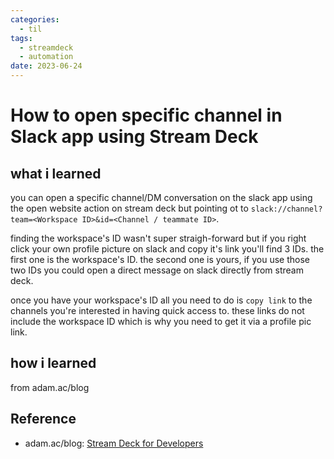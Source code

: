 ```yaml
---
categories:
  - til
tags:
  - streamdeck
  - automation
date: 2023-06-24
---
```

# How to open specific channel in Slack app using Stream Deck

## what i learned
you can open a specific channel/DM conversation on the slack app using the open website action on stream deck but pointing ot to `slack://channel?team=<Workspace ID>&id=<Channel / teammate ID>`. 
<!-- more -->
finding the workspace's ID wasn't super straigh-forward but if you right click your own profile picture on slack and copy it's link you'll find 3 IDs. the first one is the workspace's ID. the second one is yours, if you use those two IDs you could open a direct message on slack directly from stream deck. 

once you have your workspace's ID all you need to do is `copy link` to the channels you're interested in having quick access to. these links do not include the workspace ID which is why you need to get it via a profile pic link.

## how i learned
from adam.ac/blog

## Reference
- adam.ac/blog: 
  [Stream Deck for Developers](https://adam.ac/blog/stream-deck-for-developers/)